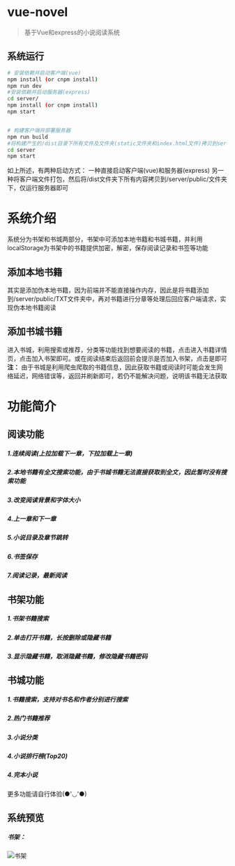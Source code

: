 # vue-novel

> 基于Vue和express的小说阅读系统

## 系统运行

``` bash
# 安装依赖并启动客户端(vue)
npm install (or cnpm install)
npm run dev
#安装依赖并启动服务器(express)
cd server/
npm install (or cnpm install)
npm start


# 构建客户端并部署服务器
npm run build
#将构建产生的/dist目录下所有文件及文件夹(static文件夹和index.html文件)拷贝到server/public目录下, 然后
cd server
npm start
```

如上所述，有两种启动方式：
一种直接启动客户端(vue)和服务器(express)
另一种将客户端文件打包，然后将/dist文件夹下所有内容拷贝到/server/public/文件夹下，仅运行服务器即可

# 系统介绍
系统分为书架和书城两部分，书架中可添加本地书籍和书城书籍，并利用localStorage为书架中的书籍提供加密，解密，保存阅读记录和书签等功能

## 添加本地书籍
其实是添加伪本地书籍，因为前端并不能直接操作内存，因此是将书籍添加到/server/public/TXT文件夹中，再对书籍进行分章等处理后回应客户端请求，实现伪本地书籍阅读

## 添加书城书籍
进入书城，利用搜索或推荐，分类等功能找到想要阅读的书籍，点击进入书籍详情页，点击加入书架即可。或在阅读结束后返回前会提示是否加入书架，点击是即可
**注：** 由于书城是利用爬虫爬取的书籍信息，因此获取书籍或阅读时可能会发生网络延迟，网络错误等，返回并刷新即可，若仍不能解决问题，说明该书籍无法获取

# 功能简介
## 阅读功能
##### 1.连续阅读(上拉加载下一章，下拉加载上一章)
##### 2.本地书籍有全文搜索功能，由于书城书籍无法直接获取到全文，因此暂时没有搜索功能
##### 3.改变阅读背景和字体大小
##### 4.上一章和下一章
##### 5.小说目录及章节跳转
##### 6.书签保存
##### 7.阅读记录，最新阅读

## 书架功能
##### 1.书架书籍搜索
##### 2.单击打开书籍，长按删除或隐藏书籍
##### 3.显示隐藏书籍，取消隐藏书籍，修改隐藏书籍密码

## 书城功能
##### 1.书籍搜索，支持对书名和作者分别进行搜索
##### 2.热门书籍推荐
##### 3.小说分类
##### 4.小说排行榜(Top20)
##### 4.完本小说

更多功能请自行体验(●'◡'●)

## 系统预览
##### 书架：
![书架](./书架.png/w/400)

